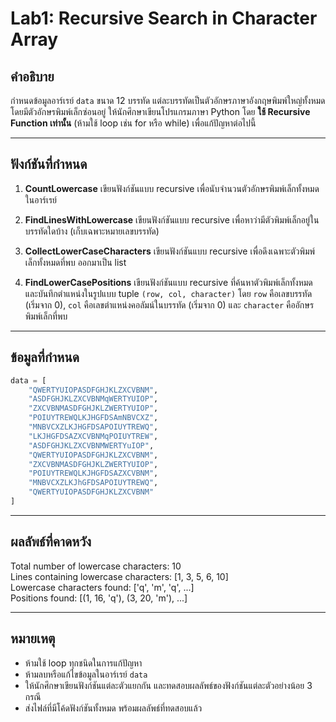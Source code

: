 # Lab1: Recursive Search in Character Array

## คำอธิบาย

กำหนดข้อมูลอาร์เรย์ `data` ขนาด 12 บรรทัด แต่ละบรรทัดเป็นตัวอักษรภาษาอังกฤษพิมพ์ใหญ่ทั้งหมด โดยมีตัวอักษรพิมพ์เล็กซ่อนอยู่ ให้นักศึกษาเขียนโปรแกรมภาษา Python โดย **ใช้ Recursive Function เท่านั้น** (ห้ามใช้ loop เช่น for หรือ while) เพื่อแก้ปัญหาต่อไปนี้

---

## ฟังก์ชันที่กำหนด

1. **CountLowercase**
   เขียนฟังก์ชันแบบ recursive เพื่อนับจำนวนตัวอักษรพิมพ์เล็กทั้งหมดในอาร์เรย์

2. **FindLinesWithLowercase**
   เขียนฟังก์ชันแบบ recursive เพื่อหาว่ามีตัวพิมพ์เล็กอยู่ในบรรทัดใดบ้าง (เก็บเฉพาะหมายเลขบรรทัด)

3. **CollectLowerCaseCharacters**
   เขียนฟังก์ชันแบบ recursive เพื่อดึงเฉพาะตัวพิมพ์เล็กทั้งหมดที่พบ ออกมาเป็น list

4. **FindLowerCasePositions**
   เขียนฟังก์ชันแบบ recursive ที่ค้นหาตัวพิมพ์เล็กทั้งหมด และบันทึกตำแหน่งในรูปแบบ tuple
   `(row, col, character)`
   โดย `row` คือเลขบรรทัด (เริ่มจาก 0), `col` คือเลขตำแหน่งคอลัมน์ในบรรทัด (เริ่มจาก 0) และ `character` คืออักษรพิมพ์เล็กที่พบ

---

## ข้อมูลที่กำหนด

```python
data = [
    "QWERTYUIOPASDFGHJKLZXCVBNM",
    "ASDFGHJKLZXCVBNMqWERTYUIOP",
    "ZXCVBNMASDFGHJKLZWERTYUIOP",
    "POIUYTREWQLKJHGFDSAmNBVCXZ",
    "MNBVCXZLKJHGFDSAPOIUYTREWQ",
    "LKJHGFDSAZXCVBNMqPOIUYTREW",
    "ASDFGHJKLZXCVBNMWERTYuIOP",
    "QWERTYUIOPASDFGHJKLZXCVBNM",
    "ZXCVBNMASDFGHJKLZWERTYUIOP",
    "POIUYTREWQLKJHGFDSAZXCVBNM",
    "MNBVCXZLKJhGFDSAPOIUYTREWQ",
    "QWERTYUIOPASDFGHJKLZXCVBNM"
]
```

---

## ผลลัพธ์ที่คาดหวัง


<p>Total number of lowercase characters: 10
<br>Lines containing lowercase characters: [1, 3, 5, 6, 10]
<br>Lowercase characters found: ['q', 'm', 'q', ...]
<br>Positions found: [(1, 16, 'q'), (3, 20, 'm'), ...]</p>

---

## หมายเหตุ

- ห้ามใช้ loop ทุกชนิดในการแก้ปัญหา
- ห้ามลบหรือแก้ไขข้อมูลในอาร์เรย์ `data`
- ให้นักศึกษาเขียนฟังก์ชันแต่ละตัวแยกกัน และทดสอบผลลัพธ์ของฟังก์ชันแต่ละตัวอย่างน้อย 3 กรณี
- ส่งไฟล์ที่มีโค้ดฟังก์ชันทั้งหมด พร้อมผลลัพธ์ที่ทดสอบแล้ว

